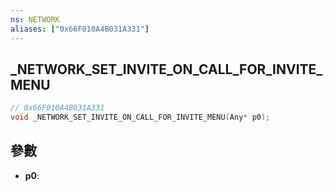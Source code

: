 ```yaml
---
ns: NETWORK
aliases: ["0x66F010A4B031A331"]
---
```

## _NETWORK_SET_INVITE_ON_CALL_FOR_INVITE_MENU

```c
// 0x66F010A4B031A331
void _NETWORK_SET_INVITE_ON_CALL_FOR_INVITE_MENU(Any* p0);
```


## 參數
* **p0**: 

